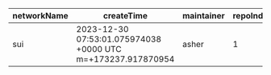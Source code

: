 | networkName | createTime                                                  | maintainer | repoIndex | repoURL                                  | branchName | commitId1URL                                                                              | commitId2URL                                                                              | keyfile               | simpleCompareURL                                                                                           | originCompareURL                                                                                                                      |
| ----------- | ----------------------------------------------------------- | ---------- | --------- | ---------------------------------------- | ---------- | ----------------------------------------------------------------------------------------- | ----------------------------------------------------------------------------------------- | --------------------- | ---------------------------------------------------------------------------------------------------------- | ------------------------------------------------------------------------------------------------------------------------------------- |
| sui         | 2023-12-30 07:53:01.075974038 +0000 UTC m=+173237.917870954 | asher      | 1         | [link](https://github.com/MystenLabs/su) | main       | [link](https://github.com/MystenLabs/sui/commit/0bfa03b105acb3a0de3b8854e5d7c9fa715eb0c3) | [link](https://github.com/MystenLabs/sui/commit/ac1b2a2933bb1bd297a960dc8fdbf94f76b5a9ac) | ./crates/sui-core/src | [link](https://github.com/yushion-safulet/weekly-update/compare/sui_main_1_0bfa03b1...sui_main_1_ac1b2a29) | [link](https://github.com/MystenLabs/sui/compare/0bfa03b105acb3a0de3b8854e5d7c9fa715eb0c3...ac1b2a2933bb1bd297a960dc8fdbf94f76b5a9ac) |

